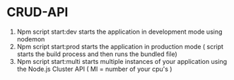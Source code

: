 # CRUD-API
1. Npm script start:dev starts the application in development mode using nodemon
2. Npm script start:prod starts the application in production mode ( script starts the build process and then runs the bundled file)
3. Npm script start:multi starts multiple instances of your application using the Node.js Cluster API ( MI = number of your cpu's )
